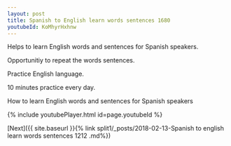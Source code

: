 ```yaml
---
layout: post
title: Spanish to English learn words sentences 1680 
youtubeId: KoMhyrHxhnw
---
```

 
 
Helps to learn English words and sentences for Spanish speakers.

Opportunitiy to repeat the words sentences. 

Practice English language. 
 
10 minutes practice every day. 
 
How to learn English words and sentences for Spanish speakers 
 
{% include youtubePlayer.html id=page.youtubeId %}
 
 
[Next]({{ site.baseurl }}{% link  split1/_posts/2018-02-13-Spanish to english learn words sentences 1212 .md%})
 
